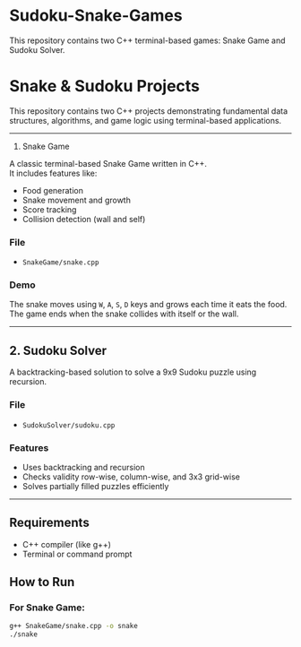 # Sudoku-Snake-Games
This repository contains two C++ terminal-based games: Snake Game and Sudoku Solver.

# Snake & Sudoku Projects 

This repository contains two C++ projects demonstrating fundamental data structures, algorithms, and game logic using terminal-based applications.

---

1. Snake Game

A classic terminal-based Snake Game written in C++.  
It includes features like:
- Food generation
- Snake movement and growth
- Score tracking
- Collision detection (wall and self)

### File
- `SnakeGame/snake.cpp`

### Demo
The snake moves using `W`, `A`, `S`, `D` keys and grows each time it eats the food. The game ends when the snake collides with itself or the wall.

---

##  2. Sudoku Solver

A backtracking-based solution to solve a 9x9 Sudoku puzzle using recursion.

### File
- `SudokuSolver/sudoku.cpp`

### Features
- Uses backtracking and recursion
- Checks validity row-wise, column-wise, and 3x3 grid-wise
- Solves partially filled puzzles efficiently

---

## Requirements
- C++ compiler (like g++)
- Terminal or command prompt

## How to Run

### For Snake Game:
```bash
g++ SnakeGame/snake.cpp -o snake
./snake
